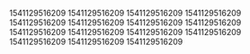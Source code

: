 1541129516209
1541129516209
1541129516209
1541129516209
1541129516209
1541129516209
1541129516209
1541129516209
1541129516209
1541129516209
1541129516209
1541129516209
1541129516209
1541129516209
1541129516209